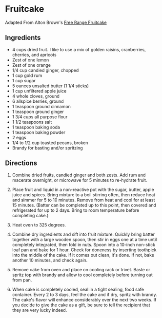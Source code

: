 # Fruitcake

Adapted From Alton Brown's [Free Range Fruitcake](https://www.foodnetwork.com/recipes/alton-brown/free-range-fruitcake-recipe-1926833)

## Ingredients

* 4 cups dried fruit. I like to use a mix of golden raisins, cranberries, cherries, and apricots
* Zest of one lemon
* Zest of one orange
* 1/4 cup candied ginger, chopped
* 1 cup gold rum
* 1 cup sugar
* 5 ounces unsalted butter (1 1/4 sticks)
* 1 cup unfiltered apple juice
* 4 whole cloves, ground
* 6 allspice berries, ground
* 1 teaspoon ground cinnamon
* 1 teaspoon ground ginger
* 1 3/4 cups all purpose flour
* 1 1/2 teaspoons salt
* 1 teaspoon baking soda
* 1 teaspoon baking powder
* 2 eggs
* 1/4 to 1/2 cup toasted pecans, broken
* Brandy for basting and/or spritzing

## Directions
1. Combine dried fruits, candied ginger and both zests. Add rum and macerate overnight, or microwave for 5 minutes to re-hydrate fruit.

2. Place fruit and liquid in a non-reactive pot with the sugar, butter, apple juice and spices. Bring mixture to a boil stirring often, then reduce heat and simmer for 5 to 10 minutes. Remove from heat and cool for at least 15 minutes. (Batter can be completed up to this point, then covered and refrigerated for up to 2 days. Bring to room temperature before completing cake.) 

3. Heat oven to 325 degrees. 

4. Combine dry ingredients and sift into fruit mixture. Quickly bring batter together with a large wooden spoon, then stir in eggs one at a time until completely integrated, then fold in nuts. Spoon into a 10-inch non-stick loaf pan and bake for 1 hour. Check for doneness by inserting toothpick into the middle of the cake. If it comes out clean, it's done. If not, bake another 10 minutes, and check again. 

5. Remove cake from oven and place on cooling rack or trivet. Baste or spritz top with brandy and allow to cool completely before turning out from pan. 

6. When cake is completely cooled, seal in a tight sealing, food safe container. Every 2 to 3 days, feel the cake and if dry, spritz with brandy. The cake's flavor will enhance considerably over the next two weeks. If you decide to give the cake as a gift, be sure to tell the recipient that they are very lucky indeed. 